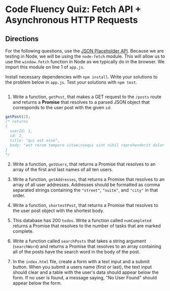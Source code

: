 # Code Fluency Quiz: Fetch API + Asynchronous HTTP Requests

## Directions
For the following questions, use the [JSON Placeholder API](https://jsonplaceholder.typicode.com).
Because we are testing in Node, we will be using the `node-fetch` module. This will allow us to use the `window.fetch` function in Node as we typically do in the browser. We import this module on line 1 of `app.js`. 

Install necessary dependencies with `npm install`. Write your solutions to the problem below in `app.js`. Test your solutions with `npm test`.

## 

1. Write a function, `getPost`, that makes a GET request to the `/posts` route and returns a **Promise** that resolves to a parsed JSON object that corresponds to the user post with the given `id`:
  ```js
  getPost(2);
  /* returns
  {
    userId: 1,
    id: 2,
    title: "qui est esse",
    body: "est rerum tempore vitae\nsequi sint nihil reprehenderit dolor beatae ea dolores neque\nfugiat blanditiis voluptate porro vel nihil molestiae ut reiciendis\nqui aperiam non debitis possimus qui neque nisi nulla"
  }
  */
  ```

2. Write a function, `getUsers`, that returns a Promise that resolves to an array of the first and last names of all ten users.

3. Write a function, `getAddresses`, that returns a Promise that resolves to an array of all user addresses. Addresses should be formatted as comma separated strings containing the `"street"`, `"suite"`, and `"city"` in that order.

4. Write a function, `shortestPost`, that returns a Promise that resolves to the user post object with the shortest body.

5. This database has 200 `todos`. Write a function called `numCompleted` returns a Promise that resolves to the number of tasks that are marked complete.

6. Write a function called `searchPosts` that takes a string argument (`searchWord`) and returns a Promise that resolves to an array containing all of the posts have the search word in the body of the post.

7. In the `index.html` file, create a form with a text input and a submit button. When you submit a users name (first or last), the text input should clear and a table with the user's data should appear below the form. If no user is found, a message saying, "No User Found" should appear below the form.

